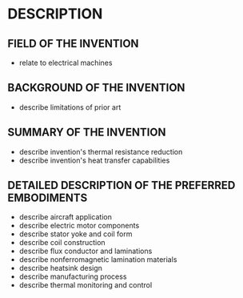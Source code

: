 # DESCRIPTION

## FIELD OF THE INVENTION

- relate to electrical machines

## BACKGROUND OF THE INVENTION

- describe limitations of prior art

## SUMMARY OF THE INVENTION

- describe invention's thermal resistance reduction
- describe invention's heat transfer capabilities

## DETAILED DESCRIPTION OF THE PREFERRED EMBODIMENTS

- describe aircraft application
- describe electric motor components
- describe stator yoke and coil form
- describe coil construction
- describe flux conductor and laminations
- describe nonferromagnetic lamination materials
- describe heatsink design
- describe manufacturing process
- describe thermal monitoring and control

